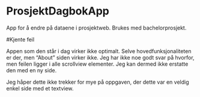 # ProsjektDagbokApp
App for å endre på dataene i prosjektweb. Brukes med bachelorprosjekt.

#Kjente feil

Appen som den står i dag virker ikke optimalt. Selve hovedfunksjonaliteten er der, men “About” siden virker ikke. Jeg har ikke noe godt svar på hvorfor, men feilen ligger i alle scrollview elementer. Jeg kan dermed ikke erstatte den med en ny side.  
 
Jeg håper dette ikke trekker for mye på oppgaven, der dette var en veldig enkel side med et textview.  
